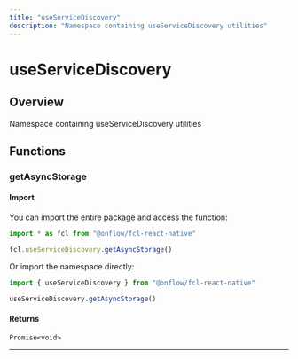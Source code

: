 ```yaml
---
title: "useServiceDiscovery"
description: "Namespace containing useServiceDiscovery utilities"
---
```


<!-- THIS DOCUMENT IS AUTO-GENERATED FROM [onflow/fcl-react-native](https://github.com/onflow/fcl-js/tree/master/packages/fcl-react-native). DO NOT EDIT MANUALLY -->

# useServiceDiscovery

## Overview

Namespace containing useServiceDiscovery utilities

## Functions

### getAsyncStorage


#### Import

You can import the entire package and access the function:

```typescript
import * as fcl from "@onflow/fcl-react-native"

fcl.useServiceDiscovery.getAsyncStorage()
```

Or import the namespace directly:

```typescript
import { useServiceDiscovery } from "@onflow/fcl-react-native"

useServiceDiscovery.getAsyncStorage()
```


#### Returns

`Promise<void>`


---